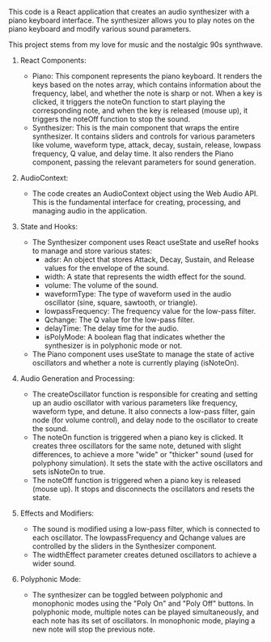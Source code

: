 This code is a React application that creates an audio synthesizer with a piano keyboard interface. The synthesizer allows you to play notes on the piano keyboard and modify various sound parameters.  
  
This project stems from my love for music and the nostalgic 90s synthwave.

1. React Components:
   - Piano: This component represents the piano keyboard. It renders the keys based on the notes array, which contains information about the frequency, label, and whether the note is sharp or not. When a key is clicked, it triggers the noteOn function to start playing the corresponding note, and when the key is released (mouse up), it triggers the noteOff function to stop the sound.
   - Synthesizer: This is the main component that wraps the entire synthesizer. It contains sliders and controls for various parameters like volume, waveform type, attack, decay, sustain, release, lowpass frequency, Q value, and delay time. It also renders the Piano component, passing the relevant parameters for sound generation.

2. AudioContext:
   - The code creates an AudioContext object using the Web Audio API. This is the fundamental interface for creating, processing, and managing audio in the application.

3. State and Hooks:
   - The Synthesizer component uses React useState and useRef hooks to manage and store various states:
     - adsr: An object that stores Attack, Decay, Sustain, and Release values for the envelope of the sound.
     - width: A state that represents the width effect for the sound.
     - volume: The volume of the sound.
     - waveformType: The type of waveform used in the audio oscillator (sine, square, sawtooth, or triangle).
     - lowpassFrequency: The frequency value for the low-pass filter.
     - Qchange: The Q value for the low-pass filter.
     - delayTime: The delay time for the audio.
     - isPolyMode: A boolean flag that indicates whether the synthesizer is in polyphonic mode or not.
   - The Piano component uses useState to manage the state of active oscillators and whether a note is currently playing (isNoteOn).

4. Audio Generation and Processing:
   - The createOscillator function is responsible for creating and setting up an audio oscillator with various parameters like frequency, waveform type, and detune. It also connects a low-pass filter, gain node (for volume control), and delay node to the oscillator to create the sound.
   - The noteOn function is triggered when a piano key is clicked. It creates three oscillators for the same note, detuned with slight differences, to achieve a more "wide" or "thicker" sound (used for polyphony simulation). It sets the state with the active oscillators and sets isNoteOn to true.
   - The noteOff function is triggered when a piano key is released (mouse up). It stops and disconnects the oscillators and resets the state.

5. Effects and Modifiers:
   - The sound is modified using a low-pass filter, which is connected to each oscillator. The lowpassFrequency and Qchange values are controlled by the sliders in the Synthesizer component.
   - The widthEffect parameter creates detuned oscillators to achieve a wider sound.

6. Polyphonic Mode:
   - The synthesizer can be toggled between polyphonic and monophonic modes using the "Poly On" and "Poly Off" buttons. In polyphonic mode, multiple notes can be played simultaneously, and each note has its set of oscillators. In monophonic mode, playing a new note will stop the previous note.
